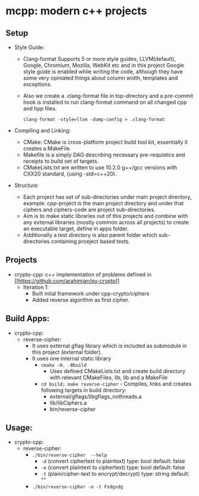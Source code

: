 # mcpp: modern c++ projects


## Setup
- Style Guide:
  - Clang-format Supports 5 or more style guides, LLVM(default), Google, Chromium, Mozilla, WebKit etc and in this project Google style guide is enabled while writing the code, although they have some very opiniated things about column width, templates and exceptions. 
  - Also we create a .clang-format file in top-directory and a pre-commit hook is installed to run clang-format command on all changed cpp and hpp files.
	  
	  `clang-format -style=llvm -dump-config > .clang-format`

- Compiling and Linking:
	- CMake: CMake is cross-platform project build tool kit, essentially it creates a MakeFile.
	- Makefile is a simply DAG describing necessary pre-requistics and receipts to build set of targets.
	- CMakeLists.txt are written to use 10.2.0 g++/gcc versions with CXX20 standard, (using -std=c++20).
 - Structure:
	 - Each project has set of sub-directories under main project directory, example: 
	    cpp-project is the main project directory and under that ciphers and ciphers-code are project sub-directories.
	- Aim is to make static libraries out of this projects and combine with any external libraries (mostly common across all projects) to create an executable target, define in apps folder.
	- Additionally a test directory is also parent folder which sub-directories containing proeject based tests.
 
## Projects
- crypto-cpp: c++ implementation of problems defined in [[https://github.com/arahimian/py-crypto]]
	- Iteration 1:
		- Built intial framework under cpp-crypto/ciphers
		- Added reverse algorithm as first cipher.
	 
## Build Apps:
- crypto-cpp:
	-  reverse-cipher:
		-	It uses external gflag library which is included as submodule in this project (external folder).
		-	It uses one internal static library 
			-	`cmake -H. -Bbuild`
				-	Uses defined CMakeLists.txt and create build directory with relevant CMakeFiles, lib, lib and a MakeFile
			-	 `cd build; make reverse-cipher`
				-	 Compiles, links and creates following targets in build directory:
					-	 external/gflags/libgflags_nothreads.a
					-	 lib/libCiphers.a
					-	 bin/reverse-cipher

## Usage:
- crypto-cpp:
	- reverse-cipher:
		- `./bin/reverse-cipher  --help`
			- `-d` (convert ciphertext to plaintext) type: bool default: false
			- `-e` (convert plaintext to ciphertext) type: bool default: false
			- `-t` (plain/cipher-text to encrypt/decrypt) type: string default: ""
		- `./bin/reverse-cipher -e -t Fsdgsdg`

